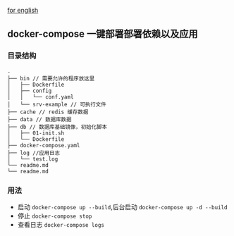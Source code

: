 [for english](https://github.com/jimmyduang/docker-compose-deploy/blob/master/readme-en.md)
## docker-compose 一键部署部署依赖以及应用

### 目录结构

```
.
├── bin // 需要允许的程序放这里
│   ├── Dockerfile
│   ├── config
│   │   └── conf.yaml
│   └── srv-example // 可执行文件
├── cache // redis 缓存数据
├── data // 数据库数据
├── db // 数据库基础镜像，初始化脚本
│   ├── 01-init.sh
│   └── Dockerfile
├── docker-compose.yaml
├── log //应用日志
│   └── test.log
└── readme.md
└── readme.md

```

### 用法
- 启动 `docker-compose up --build`,后台启动 `docker-compose up -d --build`
- 停止 `docker-compose stop`
- 查看日志 `docker-compose logs`
